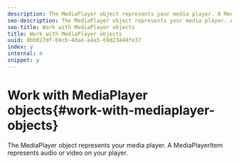 ```yaml
---
description: The MediaPlayer object represents your media player. A MediaPlayerItem represents audio or video on your player.
seo-description: The MediaPlayer object represents your media player. A MediaPlayerItem represents audio or video on your player.
seo-title: Work with MediaPlayer objects
title: Work with MediaPlayer objects
uuid: 0bb027df-69cb-4dae-a4a5-69d23448fe37
index: y
internal: n
snippet: y
---
```


# Work with MediaPlayer objects{#work-with-mediaplayer-objects}

The MediaPlayer object represents your media player. A MediaPlayerItem represents audio or video on your player.

